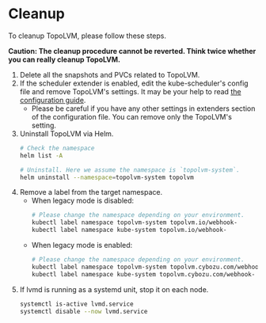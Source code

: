 # Cleanup

To cleanup TopoLVM, please follow these steps.

**Caution: The cleanup procedure cannot be reverted. Think twice whether you can really cleanup TopoLVM.**

1. Delete all the snapshots and PVCs related to TopoLVM.
2. If the scheduler extender is enabled, edit the kube-scheduler's config file and remove TopoLVM's settings. It may be your help to read [the configuration guide](https://github.com/topolvm/topolvm/blob/main/deploy/README.md#configure-kube-scheduler).
   - Please be careful if you have any other settings in extenders section of the configuration file. You can remove only the TopoLVM's setting.
3. Uninstall TopoLVM via Helm.
   ```bash
   # Check the namespace
   helm list -A
   
   # Uninstall. Here we assume the namespace is `topolvm-system`.
   helm uninstall --namespace=topolvm-system topolvm
   ```
4. Remove a label from the target namespace.  
   - When legacy mode is disabled:
     ```bash
     # Please change the namespace depending on your environment.
     kubectl label namespace topolvm-system topolvm.io/webhook-
     kubectl label namespace kube-system topolvm.io/webhook-
     ```
   - When legacy mode is enabled:
     ```bash
     # Please change the namespace depending on your environment.
     kubectl label namespace topolvm-system topolvm.cybozu.com/webhook-
     kubectl label namespace kube-system topolvm.cybozu.com/webhook-
     ```
5. If lvmd is running as a systemd unit, stop it on each node.
   ```bash
   systemctl is-active lvmd.service
   systemctl disable --now lvmd.service
   ```
